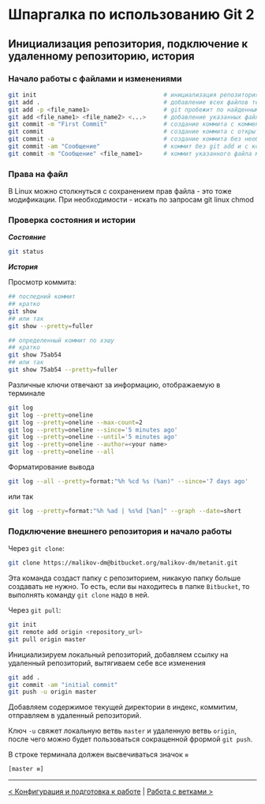 # Шпаргалка по использованию Git 2

## Инициализация репозитория, подключение к удаленному репозиторию, история

### Начало работы с файлами и изменениями

```bash
git init                                    # инициализация репозитория в текущей папке
git add .                                   # добавление всех файлов текущего каталога в индекс
git add -p <file_name1>                     # git пробежит по найденным изменениям файла и спросит, добавлять его в индекс или нет
git add <file_name1> <file_name2> <...>     # добавление указанных файлов и каталогов
git commit -m "First Commit"                # создание коммита с комментарием в командной строке
git commit                                  # создание коммита с открытием внешнего текстового редактора
git commit -a                               # создание коммита без необходимости писать git add
git commit -am "Сообщение"                  # коммит без git add и с комметарием прямо в командной строке
git commit -m "Сообщение" <file_name1>      # коммит указанного файла минуя индекс
```

### Права на файл

В Linux можно столкнуться с сохранением прав файла - это тоже модификации. При необходимости - искать по запросам git linux chmod

### Проверка состояния и истории

***Состояние***

```bash
git status
```

***История***

Просмотр коммита:

```bash
## последний коммит
## кратко
git show
## или так
git show --pretty=fuller

## определенный коммит по хэшу
## кратко
git show 75ab54
## или так
git show 75ab54 --pretty=fuller
```

Различные ключи отвечают за информацию, отображаемую в терминале

```bash
git log
git log --pretty=oneline
git log --pretty=oneline --max-count=2
git log --pretty=oneline --since='5 minutes ago'
git log --pretty=oneline --until='5 minutes ago'
git log --pretty=oneline --author=<your name>
git log --pretty=oneline --all
```

Форматирование вывода

```bash
git log --all --pretty=format:"%h %cd %s (%an)" --since='7 days ago'
```

или так

```bash
git log --pretty=format:"%h %ad | %s%d [%an]" --graph --date=short
```

### Подключение внешнего репозитория и начало работы

Через `git clone`:

```bash
git clone https://malikov-dm@bitbucket.org/malikov-dm/metanit.git
```

Эта команда создаст папку с репозиторием, никакую папку больше создавать не нужно.
То есть, если вы находитесь в папке `Bitbucket`, то выполнять команду `git clone` надо в ней.

Через `git pull`:

```bash
git init
git remote add origin <repository_url>
git pull origin master
```

Инициализируем локальный репозиторий, добавляем ссылку на удаленный репозиторий, вытягиваем себе все изменения

```bash
git add .
git commit -am "initial commit"
git push -u origin master
```

Добавляем содержимое текущей директории в индекс, коммитим, отправляем в удаленный репозиторий.

Ключ `-u` свяжет локальную ветвь `master` и удаленную ветвь `origin`, после чего можно будет пользоваться сокращенной фрормой `git push`.

В строке терминала должен высвечиваться значок `≡`

```bash
[master ≡]
```

***

[< Конфигурация и подготовка к работе](git-cheat-sheet-1.md) | [Работа с ветками >](git-cheat-sheet-3.md)